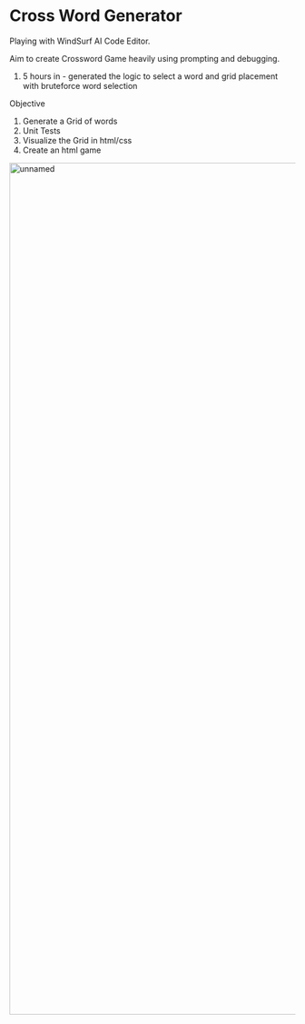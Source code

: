 # Cross Word Generator

Playing with WindSurf AI Code Editor.

Aim to create Crossword Game heavily using prompting and debugging.
1. 5 hours in - generated the logic to select a word and grid placement with bruteforce word selection


Objective
1. Generate a Grid of words
2. Unit Tests
3. Visualize the Grid in html/css
4. Create an html game

<img width="1500" height="1500" alt="unnamed" src="https://github.com/user-attachments/assets/0f6179e2-042e-4d5a-bb31-33d33534b42e" />
